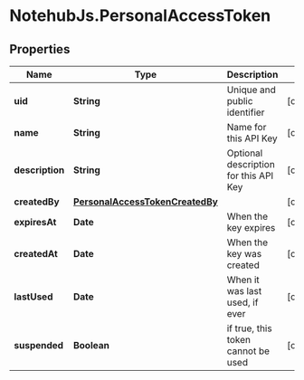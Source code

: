 # NotehubJs.PersonalAccessToken

## Properties

| Name            | Type                                                                | Description                           | Notes      |
| --------------- | ------------------------------------------------------------------- | ------------------------------------- | ---------- |
| **uid**         | **String**                                                          | Unique and public identifier          | [optional] |
| **name**        | **String**                                                          | Name for this API Key                 | [optional] |
| **description** | **String**                                                          | Optional description for this API Key | [optional] |
| **createdBy**   | [**PersonalAccessTokenCreatedBy**](PersonalAccessTokenCreatedBy.md) |                                       | [optional] |
| **expiresAt**   | **Date**                                                            | When the key expires                  | [optional] |
| **createdAt**   | **Date**                                                            | When the key was created              | [optional] |
| **lastUsed**    | **Date**                                                            | When it was last used, if ever        | [optional] |
| **suspended**   | **Boolean**                                                         | if true, this token cannot be used    | [optional] |
